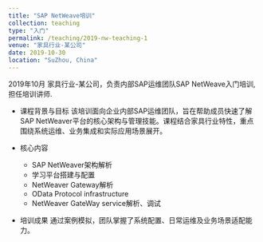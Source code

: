 ```yaml
---
title: "SAP NetWeave培训"
collection: teaching
type: "入门"
permalink: /teaching/2019-nw-teaching-1
venue: "家具行业-某公司"
date: 2019-10-30
location: "SuZhou, China"
---
```


2019年10月 家具行业-某公司，负责内部SAP运维团队SAP NetWeave入门培训,担任培训讲师.

- 课程背景与目标
该培训面向企业内部SAP运维团队，旨在帮助成员快速了解SAP NetWeaver平台的核心架构与管理技能。课程结合家具行业特性，重点围绕系统运维、业务集成和实际应用场景展开。

- 核心内容
  - ​SAP NetWeaver架构解析
  - 学习平台搭建与配置
  - NetWeaver Gateway解析
  - OData Protocol infrastructure
  - NetWeaver GateWay service解析、调试
- 培训成果
通过案例模拟，团队掌握了系统配置、日常运维及业务场景适配能力。
